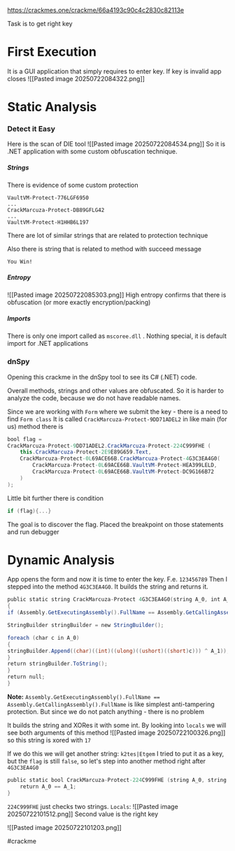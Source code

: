 
https://crackmes.one/crackme/66a4193c90c4c2830c82113e

Task is to get right key

# First Execution
It is a GUI application that simply requires to enter key. If  key is invalid app closes
![[Pasted image 20250722084322.png]]

# Static Analysis

### Detect it Easy
Here is the scan of DIE tool 
![[Pasted image 20250722084534.png]]
So it is .NET application with some custom obfuscation technique. 

##### Strings
There is evidence of some custom protection
```
VaultVM-Protect-776LGF6950
...
CrackMarcuza-Protect-DB89GFLG42
...
VaultVM-Protect-H1HHB6L197
```
There are lot of similar strings that are related to protection technique

Also there is string that is related to method with succeed message
```
You Win!
```

##### Entropy

![[Pasted image 20250722085303.png]]
High entropy confirms that there is obfuscation (or more exactly encryption/packing)

##### Imports
There is only one import called as `mscoree.dll` . Nothing special, it is default import for .NET applications

### dnSpy
Opening this crackme in the dnSpy tool to see its C# (.NET) code. 

Overall methods, strings and other values are obfuscated. So it is harder to analyze the code, because we do not have readable names.

Since we are working with `Form` where we submit the key - there is a need to find `Form class`
It is called `CrackMarcuza-Protect-9DD71ADEL2`
in like main (for us) method there is 

```csharp
bool flag = 
CrackMarcuza-Protect-9DD71ADEL2.CrackMarcuza-Protect-224C999FHE (
	this.CrackMarcuza-Protect-2E9E89G659.Text,
	CrackMarcuza-Protect-0L69ACE66B.CrackMarcuza-Protect-4G3C3EA4G0(
		CrackMarcuza-Protect-0L69ACE66B.VaultVM-Protect-HEA399LELD, 
		CrackMarcuza-Protect-0L69ACE66B.VaultVM-Protect-DC9G166B72
	)
);
```
Little bit  further there is condition
```csharp
if (flag){...}
```

The goal is to discover the flag. Placed the breakpoint on those statements and run debugger


# Dynamic Analysis
App opens the form and now it is time to enter the key. F.e. `123456789`
Then I stepped into the method `4G3C3EA4G0`. It builds the string and returns it. 
```csharp
public static string CrackMarcuza-Protect 4G3C3EA4G0(string A_0, int A_1)    
{
if (Assembly.GetExecutingAssembly().FullName == Assembly.GetCallingAssembly().FullName){

StringBuilder stringBuilder = new StringBuilder();

foreach (char c in A_0)
{
stringBuilder.Append((char)((int)((ulong)((ushort)((short)c))) ^ A_1));
}
return stringBuilder.ToString();
}        
return null;    
}
``` 

**Note:** `Assembly.GetExecutingAssembly().FullName == Assembly.GetCallingAssembly().FullName` is like simplest anti-tampering protection. But since we do not patch anything - there is no problem

It builds the string and XORes it with some int. By looking into `locals` we will see both arguments of this method
![[Pasted image 20250722100326.png]]
so this string is xored with `17`

If we do this we will get another string:
`k2tes|Etgem`
I tried to put it as a key, but the `flag` is still `false`, so let's step into another method right after `4G3C3EA4G0`

```csharp
public static bool CrackMarcuza-Protect-224C999FHE (string A_0, string A_1){
	return A_0 == A_1;
}
```
`224C999FHE` just checks two strings. `Locals`:
![[Pasted image 20250722101512.png]]
Second value is the right key

![[Pasted image 20250722101203.png]]

#crackme 